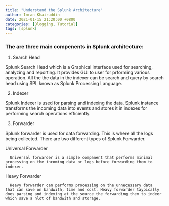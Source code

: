 ```yaml
---
title: "Understand the Splunk Architecture"
author: Imran Khairuddin
date: 2021-01-15 21:20:00 +0800
categories: [Blogging, Tutorial]
tags: [splunk]
---
```


### The are three main compenents in Splunk architecture: 

1. Search Head

Splunk Search Head which is a Graphical interface used for searching, analyzing and reporting. It provides GUI to user for prforming various operation. All the the data in the indexer can be search and query by search head using SPL known as Splunk Processing Language.

2. Indexer

Splunk Indexer is used for parsing and indexing the data. Splunk instance transforms the incoming data into events and stores it in indexes for performing search operations efficiently.

3. Forwarder

Splunk forwarder is used for data forwarding. This is where all the logs being collected. There are two different types of Splunk Forwarder. 

  Universal Forwarder

	  Universal forwarder is a simple companent that performs minimal processing on the incoming data or logs before forwarding them to indexer.

  Heavy Forwarder

	  Heavy forwarder can performs processing on the unnecessary data  that can save on bandwith, time and cost. Heavy forwarder taypically does parsing and indexing at the source the forwarding them to indeer which save a nlot of bandwith and storage.




